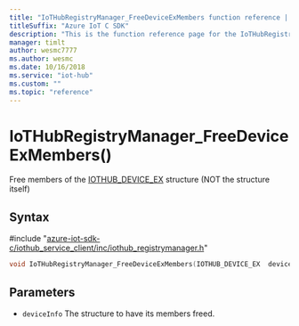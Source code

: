 ```yaml
---                             
title: "IoTHubRegistryManager_FreeDeviceExMembers function reference | Microsoft Docs" 
titleSuffix: "Azure IoT C SDK"            
description: "This is the function reference page for the IoTHubRegistryManager_FreeDeviceExMembers() function in the Azure IoT C SDK. This SDK is used with Azure IoT Hub and Azure IoT Hub Device Provisioning Service"            
manager: timlt                 
author: wesmc7777              
ms.author: wesmc               
ms.date: 10/16/2018                    
ms.service: "iot-hub"             
ms.custom: ""                
ms.topic: "reference"        
---                            
```


# IoTHubRegistryManager_FreeDeviceExMembers()

Free members of the [IOTHUB_DEVICE_EX](../iothub-registrymanager-h.md#iothub_device_ex) structure (NOT the structure itself)

## Syntax

\#include "[azure-iot-sdk-c/iothub_service_client/inc/iothub_registrymanager.h](../iothub-registrymanager-h.md)"  
```C
void IoTHubRegistryManager_FreeDeviceExMembers(IOTHUB_DEVICE_EX  deviceInfo);
```

## Parameters
* `deviceInfo` The structure to have its members freed.

